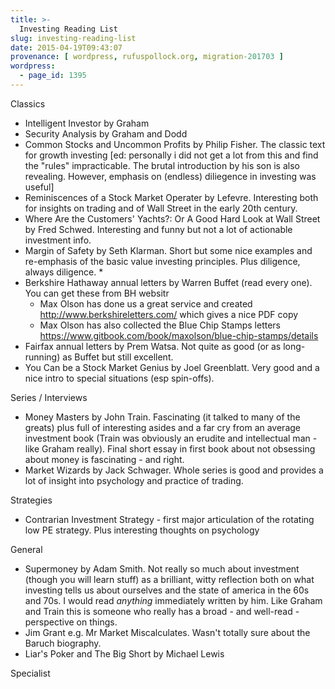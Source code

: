 ```yaml
---
title: >-
  Investing Reading List
slug: investing-reading-list
date: 2015-04-19T09:43:07
provenance: [ wordpress, rufuspollock.org, migration-201703 ]
wordpress:
  - page_id: 1395
---
```


Classics

* Intelligent Investor by Graham
* Security Analysis by Graham and Dodd
* Common Stocks and Uncommon Profits by Philip Fisher. The classic text for growth investing [ed: personally i did not get a lot from this and find the "rules" impracticable. The brutal introduction by his son is also revealing. However, emphasis on (endless) diliegence in investing was useful]
* Reminiscences of a Stock Market Operater by Lefevre. Interesting both for insights on trading and of Wall Street in the early 20th century.
* Where Are the Customers' Yachts?: Or A Good Hard Look at Wall Street by Fred Schwed. Interesting and funny but not a lot of actionable investment info.
* Margin of Safety by Seth Klarman. Short but some nice examples and re-emphasis of the basic value investing principles. Plus diligence, always diligence.
  * 
* Berkshire Hathaway annual letters by Warren Buffet (read every one). You can get these from BH websitr
  * Max Olson has done us a great service and created http://www.berkshireletters.com/ which gives a nice PDF copy
  * Max Olson has also collected the Blue Chip Stamps letters https://www.gitbook.com/book/maxolson/blue-chip-stamps/details
* Fairfax annual letters by Prem Watsa. Not quite as good (or as long-running) as Buffet but still excellent.
* You Can be a Stock Market Genius by Joel Greenblatt. Very good and a nice intro to special situations (esp spin-offs).


Series / Interviews

* Money Masters by John Train. Fascinating (it talked to many of the greats) plus full of interesting asides and a far cry from an average investment book (Train was obviously an erudite and intellectual man - like Graham really). Final short essay in first book about not obsessing about money is fascinating - and right.
* Market Wizards by Jack Schwager. Whole series is good and provides a lot of insight into psychology and practice of trading.

Strategies

* Contrarian Investment Strategy - first major articulation of the rotating low PE strategy. Plus interesting thoughts on psychology

General

* Supermoney by Adam Smith. Not really so much about investment (though you will learn stuff) as a brilliant, witty reflection both on what investing tells us about ourselves and the state of america in the 60s and 70s. I would read *anything* immediately written by him. Like Graham and Train this is someone who really has a broad - and well-read - perspective on things.
* Jim Grant e.g. Mr Market Miscalculates. Wasn't totally sure about the Baruch biography.
* Liar's Poker and The Big Short by Michael Lewis

Specialist


